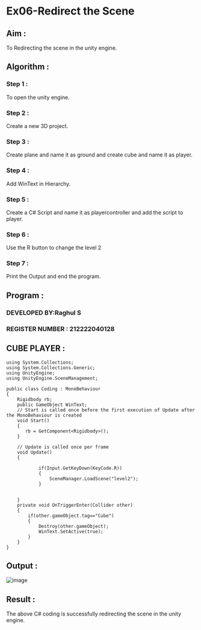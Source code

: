 # Ex06-Redirect the Scene

## Aim :

To Redirecting the scene in the unity engine.

## Algorithm :

### Step 1 :

To open the unity engine.

### Step 2 :

Create a new 3D project.

### Step 3 :

Create plane and name it as ground and create cube and name it as player.

### Step 4 :

Add WinText in Hierarchy.

### Step 5 :

Create a C# Script and name it as playercontroller and add the script to player.

### Step 6 :

Use the R button to change the level 2

### Step 7 :

Print the Output and end the program.

## Program :

### DEVELOPED BY:Raghul S
### REGISTER NUMBER : 212222040128

## CUBE PLAYER :

```
using System.Collections;
using System.Collections.Generic;
using UnityEngine;
using UnityEngine.SceneManagement;

public class Coding : MonoBehaviour
{
    Rigidbody rb;
    public GameObject WinText;
    // Start is called once before the first execution of Update after the MonoBehaviour is created
    void Start()
    {
       rb = GetComponent<Rigidbody>(); 
    }

    // Update is called once per frame
    void Update()
    {
        
            if(Input.GetKeyDown(KeyCode.R))
            {
                SceneManager.LoadScene("level2");
            }
        
        
    }
    private void OnTriggerEnter(Collider other)
    {
        if(other.gameObject.tag=="Cube")
        {
            Destroy(other.gameObject);
            WinText.SetActive(true);
        }
    }
}
```
## Output :

![image](https://github.com/user-attachments/assets/2c8060a7-30b2-4841-a543-dc8735d2b85d)

## Result :

The above C# coding is successfully redirecting the scene in the unity engine.
